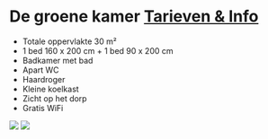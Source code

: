 # De groene kamer [Tarieven & Info](/nl/tarieven/)

* Totale oppervlakte 30 m²
* 1 bed 160 x 200 cm + 1 bed 90 x 200 cm
* Badkamer met bad
* Apart WC
* Haardroger
* Kleine koelkast 
* Zicht op het dorp
* Gratis WiFi

![](/images/chambre-verte.jpg)
![](/images/chambre-verte-detail.jpg)
